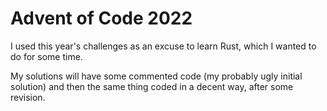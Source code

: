 # Advent of Code 2022

I used this year's challenges as an excuse to learn Rust, which I wanted to do for some time.

My solutions will have some commented code (my probably ugly initial solution) and then the same thing coded in a decent way, after some revision.